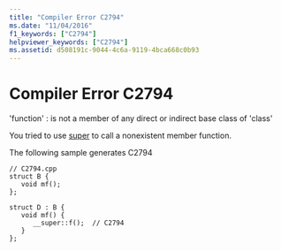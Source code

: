 ```yaml
---
title: "Compiler Error C2794"
ms.date: "11/04/2016"
f1_keywords: ["C2794"]
helpviewer_keywords: ["C2794"]
ms.assetid: d508191c-9044-4c6a-9119-4bca668c0b93
---
```

# Compiler Error C2794

'function' : is not a member of any direct or indirect base class of 'class'

You tried to use [super](../../cpp/super.md) to call a nonexistent member function.

The following sample generates C2794

```
// C2794.cpp
struct B {
   void mf();
};

struct D : B {
   void mf() {
      __super::f();  // C2794
   }
};
```